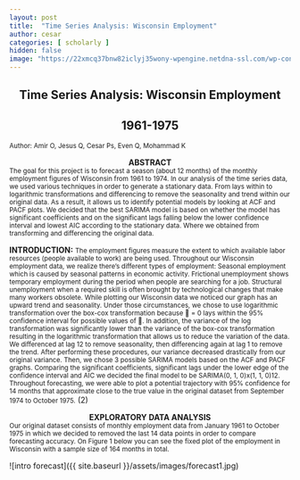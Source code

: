 ```yaml
---
layout: post
title:  "Time Series Analysis: Wisconsin Employment"
author: cesar
categories: [ scholarly ]
hidden: false
image: "https://22xmcq37bnw82iclyj35wony-wpengine.netdna-ssl.com/wp-content/uploads/2017/05/sales-forecasting-metrics-1024x768.jpg"
---
```


## <center>Time Series Analysis: Wisconsin Employment</center>
## <center>1961-1975 </center>
<small>Author: Amir O, Jesus Q, Cesar Ps, Even Q, Mohammad K</small>

<b><center>ABSTRACT</center></b>
<small>The goal for this project is to forecast a season (about 12 months) of the monthly employment
figures of Wisconsin from 1961 to 1974. In our analysis of the time series data, we used various techniques
in order to generate a stationary data. From lays within to logarithmic transformations and differencing
to remove the seasonality and trend within our original data. As a result, it allows us to identify potential
models by looking at ACF and PACF plots. We decided that the best SARIMA model is based on whether
the model has significant coefficients and on the significant lags falling below the lower confidence interval
and lowest AIC according to the stationary data. Where we obtained from transforming and differencing
the original data.</small>

<b>INTRODUCTION:</b>
<small>The employment figures measure the extent to which available labor resources (people available to work) are
being used. Throughout our Wisconsin employment data, we realize there’s different types of employment:
Seasonal employment which is caused by seasonal patterns in economic activity. Frictional unemployment
shows temporary employment during the period when people are searching for a job. Structural unemployment
when a required skill is often brought by technological changes that make many workers obsolete.
While plotting our Wisconsin data we noticed our graph has an upward trend and seasonality. Under those
circumstances, we chose to use logarithmic transformation over the box-cox transformation because  = 0
lays within the 95% confidence interval for possible values of . In addition, the variance of the log transformation
was significantly lower than the variance of the box-cox transformation resulting in the logarithmic
transformation that allows us to reduce the variation of the data. We differenced at lag 12 to remove seasonality,
then differencing again at lag 1 to remove the trend. After performing these procedures, our variance
decreased drastically from our original variance. Then, we chose 3 possible SARIMA models based on the
ACF and PACF graphs. Comparing the significant coefficients, significant lags under the lower edge of the
confidence interval and AIC we decided the final model to be SARIMA(0, 1, 0)x(1, 1, 0)12. Throughout
forecasting, we were able to plot a potential trajectory with 95% confidence for 14 months that approximate
close to the true value in the original dataset from September 1974 to October 1975.</small>
(2)<center><b>EXPLORATORY DATA ANALYSIS</b></center>
<small>Our original dataset consists of monthly employment data from January 1961 to October 1975 in which we
decided to removed the last 14 data points in order to compare forecasting accuracy. On Figure 1 below you can see the fixed plot of the employment in Wisconsin with a sample size of 164 months in total.</small>

![intro forecast]({{ site.baseurl }}/assets/images/forecast1.jpg)

